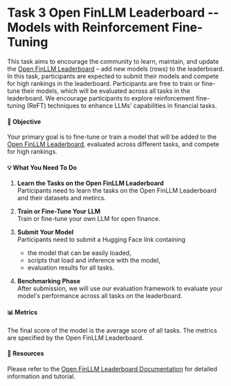 # Task 3 Open FinLLM Leaderboard -- Models with Reinforcement Fine-Tuning

This task aims to encourage the community to learn, maintain, and update the [Open FinLLM Leaderboard](https://huggingface.co/spaces/finosfoundation/Open-Financial-LLM-Leaderboard) – add new models (rows) to the leaderboard. In this task, participants are expected to submit their models and compete for high rankings in the leaderboard. Participants are free to train or fine-tune their models, which will be evaluated across all tasks in the leaderboard. We encourage participants to explore reinforcement fine-tuning (ReFT) techniques to enhance LLMs’ capabilities in financial tasks.

#### 🎯 Objective
Your primary goal is to fine-tune or train a model that will be added to the [Open FinLLM Leaderboard](https://huggingface.co/spaces/finosfoundation/Open-Financial-LLM-Leaderboard), evaluated across different tasks, and compete for high rankings.

#### 💡 What You Need To Do

1. **Learn the Tasks on the Open FinLLM Leaderboard**  
   Participants need to learn the tasks on the Open FinLLM Leaderboard and their datasets and metircs. 

2. **Train or Fine-Tune Your LLM**  
   Train or fine-tune your own LLM for open finance.

3. **Submit Your Model**  
   Participants need to submit a Hugging Face link containing
    * the model that can be easily loaded,
    * scripts that load and inference with the model,
    * evaluation results for all tasks.

5. **Benchmarking Phase**  
   After submission, we will use our evaluation framework to evaluate your model's performance across all tasks on the leaderboard.

#### 📊 Metrics
The final score of the model is the average score of all tasks. The metrics are specified by the Open FinLLM Leaderboard.

#### 📁 Resources
Please refer to the [Open FinLLM Leaderboard Documentation](https://finllm-leaderboard.readthedocs.io/en/latest/) for detailed information and tutorial.
